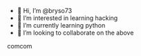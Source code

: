 - 👋 Hi, I’m @bryso73
- 👀 I’m interested in learning hacking
- 🌱 I’m currently learning python
- 💞️ I’m looking to collaborate on the above


<!---
bryso73/bryso73 is a ✨ special ✨ repository because its `README.md` (this file) appears on your GitHub profile.
You can click the Preview link to take a look at your changes.
--->
comcom
